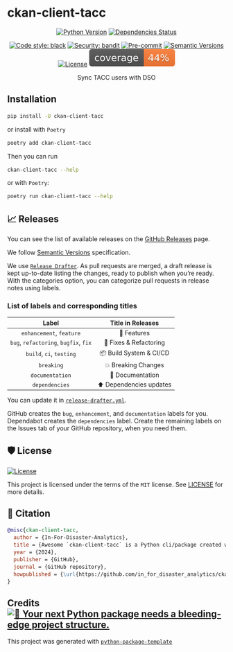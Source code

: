 # ckan-client-tacc

<div align="center">

[![Python Version](https://img.shields.io/pypi/pyversions/ckan-client-tacc.svg)](https://pypi.org/project/ckan-client-tacc/)
[![Dependencies Status](https://img.shields.io/badge/dependencies-up%20to%20date-brightgreen.svg)](https://github.com/in_for_disaster_analytics/ckan-client-tacc/pulls?utf8=%E2%9C%93&q=is%3Apr%20author%3Aapp%2Fdependabot)

[![Code style: black](https://img.shields.io/badge/code%20style-black-000000.svg)](https://github.com/psf/black)
[![Security: bandit](https://img.shields.io/badge/security-bandit-green.svg)](https://github.com/PyCQA/bandit)
[![Pre-commit](https://img.shields.io/badge/pre--commit-enabled-brightgreen?logo=pre-commit&logoColor=white)](https://github.com/in_for_disaster_analytics/ckan-client-tacc/blob/master/.pre-commit-config.yaml)
[![Semantic Versions](https://img.shields.io/badge/%20%20%F0%9F%93%A6%F0%9F%9A%80-semantic--versions-e10079.svg)](https://github.com/in_for_disaster_analytics/ckan-client-tacc/releases)
[![License](https://img.shields.io/github/license/in_for_disaster_analytics/ckan-client-tacc)](https://github.com/in_for_disaster_analytics/ckan-client-tacc/blob/master/LICENSE)
![Coverage Report](assets/images/coverage.svg)

Sync TACC users with DSO

</div>

## Installation

```bash
pip install -U ckan-client-tacc
```

or install with `Poetry`

```bash
poetry add ckan-client-tacc
```

Then you can run

```bash
ckan-client-tacc --help
```

or with `Poetry`:

```bash
poetry run ckan-client-tacc --help
```

## 📈 Releases

You can see the list of available releases on the [GitHub Releases](https://github.com/in_for_disaster_analytics/ckan-client-tacc/releases) page.

We follow [Semantic Versions](https://semver.org/) specification.

We use [`Release Drafter`](https://github.com/marketplace/actions/release-drafter). As pull requests are merged, a draft release is kept up-to-date listing the changes, ready to publish when you’re ready. With the categories option, you can categorize pull requests in release notes using labels.

### List of labels and corresponding titles

|               **Label**               |  **Title in Releases**  |
| :-----------------------------------: | :---------------------: |
|       `enhancement`, `feature`        |       🚀 Features       |
| `bug`, `refactoring`, `bugfix`, `fix` | 🔧 Fixes & Refactoring  |
|       `build`, `ci`, `testing`        | 📦 Build System & CI/CD |
|              `breaking`               |   💥 Breaking Changes   |
|            `documentation`            |    📝 Documentation     |
|            `dependencies`             | ⬆️ Dependencies updates |

You can update it in [`release-drafter.yml`](https://github.com/in_for_disaster_analytics/ckan-client-tacc/blob/master/.github/release-drafter.yml).

GitHub creates the `bug`, `enhancement`, and `documentation` labels for you. Dependabot creates the `dependencies` label. Create the remaining labels on the Issues tab of your GitHub repository, when you need them.

## 🛡 License

[![License](https://img.shields.io/github/license/in_for_disaster_analytics/ckan-client-tacc)](https://github.com/in_for_disaster_analytics/ckan-client-tacc/blob/master/LICENSE)

This project is licensed under the terms of the `MIT` license. See [LICENSE](https://github.com/in_for_disaster_analytics/ckan-client-tacc/blob/master/LICENSE) for more details.

## 📃 Citation

```bibtex
@misc{ckan-client-tacc,
  author = {In-For-Disaster-Analytics},
  title = {Awesome `ckan-client-tacc` is a Python cli/package created with https://github.com/Undertone0809/python-package-template},
  year = {2024},
  publisher = {GitHub},
  journal = {GitHub repository},
  howpublished = {\url{https://github.com/in_for_disaster_analytics/ckan-client-tacc}}
}
```

## Credits [![🚀 Your next Python package needs a bleeding-edge project structure.](https://img.shields.io/badge/python--package--template-%F0%9F%9A%80-brightgreen)](https://github.com/Undertone0809/python-package-template)

This project was generated with [`python-package-template`](https://github.com/Undertone0809/python-package-template)
